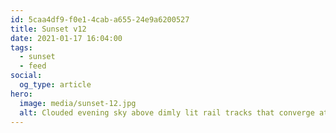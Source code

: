```yaml
---
id: 5caa4df9-f0e1-4cab-a655-24e9a6200527
title: Sunset v12
date: 2021-01-17 16:04:00
tags:
  - sunset
  - feed
social:
  og_type: article
hero:
  image: media/sunset-12.jpg
  alt: Clouded evening sky above dimly lit rail tracks that converge at the horizon. A passenger train on the right with cars painted blue, yellow, and white.
---
```

